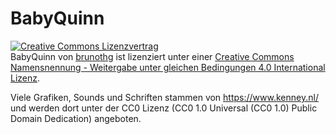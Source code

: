 # BabyQuinn

[![Creative Commons Lizenzvertrag](https://i.creativecommons.org/l/by-sa/4.0/88x31.png)](http://creativecommons.org/licenses/by-sa/4.0/)  
BabyQuinn von [brunothg](https://github.com/brunothg/BabyQuinn) ist lizenziert unter einer [Creative Commons Namensnennung - Weitergabe unter gleichen Bedingungen 4.0 International Lizenz](http://creativecommons.org/licenses/by-sa/4.0/).

Viele Grafiken, Sounds und Schriften stammen von https://www.kenney.nl/ und werden dort unter der CC0 Lizenz (CC0 1.0 Universal (CC0 1.0)
Public Domain Dedication) angeboten.
